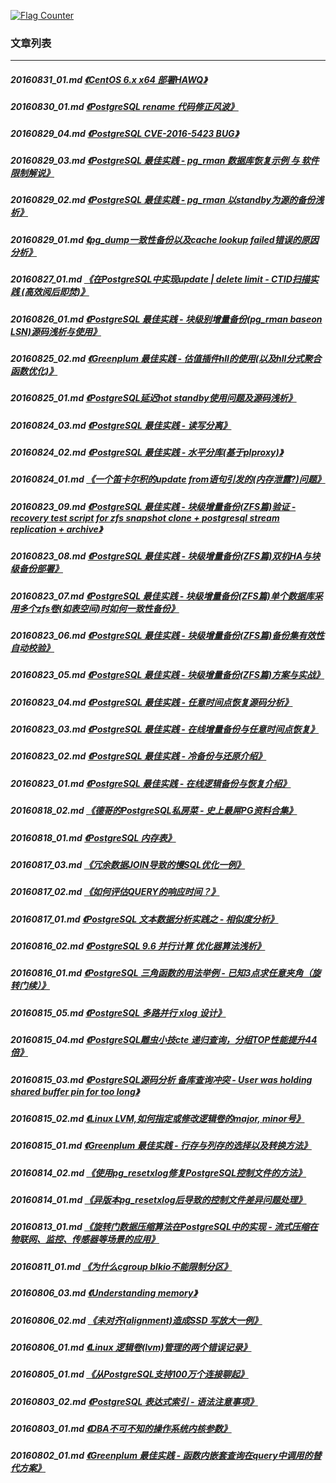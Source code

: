<a rel="nofollow" href="http://info.flagcounter.com/h9V1"  ><img src="http://s03.flagcounter.com/count/h9V1/bg_FFFFFF/txt_000000/border_CCCCCC/columns_2/maxflags_12/viewers_0/labels_0/pageviews_0/flags_0/"  alt="Flag Counter"  border="0"  ></a>  
  
### 文章列表  
----  
##### 20160831_01.md   [《CentOS 6.x x64 部署HAWQ》](20160831_01.md)  
##### 20160830_01.md   [《PostgreSQL rename 代码修正风波》](20160830_01.md)  
##### 20160829_04.md   [《PostgreSQL CVE-2016-5423 BUG》](20160829_04.md)  
##### 20160829_03.md   [《PostgreSQL 最佳实践 - pg_rman 数据库恢复示例 与 软件限制解说》](20160829_03.md)  
##### 20160829_02.md   [《PostgreSQL 最佳实践 - pg_rman 以standby为源的备份浅析》](20160829_02.md)  
##### 20160829_01.md   [《pg_dump一致性备份以及cache lookup failed错误的原因分析》](20160829_01.md)  
##### 20160827_01.md   [《在PostgreSQL中实现update | delete limit - CTID扫描实践  (高效阅后即焚)》](20160827_01.md)  
##### 20160826_01.md   [《PostgreSQL 最佳实践 - 块级别增量备份(pg_rman baseon LSN)源码浅析与使用》](20160826_01.md)  
##### 20160825_02.md   [《Greenplum 最佳实践 - 估值插件hll的使用(以及hll分式聚合函数优化)》](20160825_02.md)  
##### 20160825_01.md   [《PostgreSQL延迟hot standby使用问题及源码浅析》](20160825_01.md)  
##### 20160824_03.md   [《PostgreSQL 最佳实践 - 读写分离》](20160824_03.md)  
##### 20160824_02.md   [《PostgreSQL 最佳实践 - 水平分库(基于plproxy)》](20160824_02.md)  
##### 20160824_01.md   [《一个笛卡尔积的update from语句引发的(内存泄露?)问题》](20160824_01.md)  
##### 20160823_09.md   [《PostgreSQL 最佳实践 - 块级增量备份(ZFS篇)验证 - recovery test script for zfs snapshot clone + postgresql stream replication + archive》](20160823_09.md)  
##### 20160823_08.md   [《PostgreSQL 最佳实践 - 块级增量备份(ZFS篇)双机HA与块级备份部署》](20160823_08.md)  
##### 20160823_07.md   [《PostgreSQL 最佳实践 - 块级增量备份(ZFS篇)单个数据库采用多个zfs卷(如表空间)时如何一致性备份》](20160823_07.md)  
##### 20160823_06.md   [《PostgreSQL 最佳实践 - 块级增量备份(ZFS篇)备份集有效性自动校验》](20160823_06.md)  
##### 20160823_05.md   [《PostgreSQL 最佳实践 - 块级增量备份(ZFS篇)方案与实战》](20160823_05.md)  
##### 20160823_04.md   [《PostgreSQL 最佳实践 - 任意时间点恢复源码分析》](20160823_04.md)  
##### 20160823_03.md   [《PostgreSQL 最佳实践 - 在线增量备份与任意时间点恢复》](20160823_03.md)  
##### 20160823_02.md   [《PostgreSQL 最佳实践 - 冷备份与还原介绍》](20160823_02.md)  
##### 20160823_01.md   [《PostgreSQL 最佳实践 - 在线逻辑备份与恢复介绍》](20160823_01.md)  
##### 20160818_02.md   [《德哥的PostgreSQL私房菜 - 史上最屌PG资料合集》](20160818_02.md)  
##### 20160818_01.md   [《PostgreSQL 内存表》](20160818_01.md)  
##### 20160817_03.md   [《冗余数据JOIN导致的慢SQL优化一例》](20160817_03.md)  
##### 20160817_02.md   [《如何评估QUERY的响应时间？》](20160817_02.md)  
##### 20160817_01.md   [《PostgreSQL 文本数据分析实践之 - 相似度分析》](20160817_01.md)  
##### 20160816_02.md   [《PostgreSQL 9.6 并行计算 优化器算法浅析》](20160816_02.md)  
##### 20160816_01.md   [《PostgreSQL 三角函数的用法举例 - 已知3点求任意夹角（旋转门续）》](20160816_01.md)  
##### 20160815_05.md   [《PostgreSQL 多路并行 xlog 设计》](20160815_05.md)  
##### 20160815_04.md   [《PostgreSQL雕虫小技cte 递归查询，分组TOP性能提升44倍》](20160815_04.md)  
##### 20160815_03.md   [《PostgreSQL源码分析 备库查询冲突 - User was holding shared buffer pin for too long》](20160815_03.md)  
##### 20160815_02.md   [《Linux LVM,如何指定或修改逻辑卷的major, minor号》](20160815_02.md)  
##### 20160815_01.md   [《Greenplum 最佳实践 - 行存与列存的选择以及转换方法》](20160815_01.md)  
##### 20160814_02.md   [《使用pg_resetxlog修复PostgreSQL控制文件的方法》](20160814_02.md)  
##### 20160814_01.md   [《异版本pg_resetxlog后导致的控制文件差异问题处理》](20160814_01.md)  
##### 20160813_01.md   [《旋转门数据压缩算法在PostgreSQL中的实现 - 流式压缩在物联网、监控、传感器等场景的应用》](20160813_01.md)  
##### 20160811_01.md   [《为什么cgroup blkio不能限制分区》](20160811_01.md)  
##### 20160806_03.md   [《Understanding memory》](20160806_03.md)  
##### 20160806_02.md   [《未对齐(alignment)造成SSD 写放大一例》](20160806_02.md)  
##### 20160806_01.md   [《Linux 逻辑卷(lvm)管理的两个错误记录》](20160806_01.md)  
##### 20160805_01.md   [《从PostgreSQL支持100万个连接聊起》](20160805_01.md)  
##### 20160803_02.md   [《PostgreSQL 表达式索引 - 语法注意事项》](20160803_02.md)  
##### 20160803_01.md   [《DBA不可不知的操作系统内核参数》](20160803_01.md)  
##### 20160802_01.md   [《Greenplum 最佳实践 - 函数内嵌套查询在query中调用的替代方案》](20160802_01.md)  
